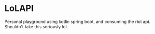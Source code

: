 # LoLAPI

Personal playground using kotlin spring boot, and consuming the riot api. Shouldn't take this seriously lol.
